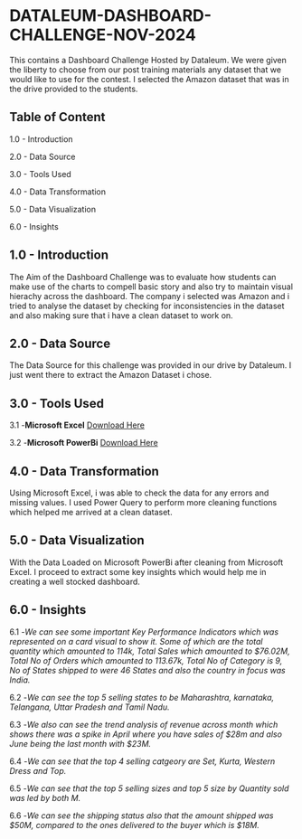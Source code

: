 # DATALEUM-DASHBOARD-CHALLENGE-NOV-2024
This contains a Dashboard Challenge Hosted by Dataleum. We were given the liberty to choose from our post training materials any dataset that we would like to use for the contest. I selected the Amazon dataset that was in the drive provided to the students. 
## Table of Content
1.0 - Introduction

2.0 - Data Source 

3.0 - Tools Used

4.0 - Data Transformation

5.0 - Data Visualization

6.0 - Insights

## 1.0 - Introduction
The Aim of the Dashboard Challenge was to evaluate how students can make use of the charts to compell basic story and also try to maintain visual hierachy across the dashboard. The company i selected was Amazon and i tried to analyse the dataset by checking for inconsistencies in the dataset and also making sure that i have a clean dataset to work on. 

## 2.0 - Data Source
The Data Source for this challenge was provided in our drive by Dataleum. I just went there to extract the Amazon Dataset i chose. 

## 3.0 - Tools Used
3.1 -**Microsoft Excel** [Download Here](www.microsoft.com)

3.2 -**Microsoft PowerBi** [Download Here](https://app.powerbi.com/)

## 4.0 - Data Transformation 
Using Microsoft Excel, i was able to check the data for any errors and missing values. I used Power Query to perform more cleaning functions which helped me arrived at a clean dataset. 

## 5.0 - Data Visualization
With the Data Loaded on Microsoft PowerBi after cleaning from Microsoft Excel. I proceed to extract some key insights which would help me in creating a well stocked dashboard. 

## 6.0 - Insights
6.1 -*We can see some important Key Performance Indicators which was represented on a card visual to show it. Some of which are the total quantity which amounted to 114k, Total Sales which amounted to $76.02M, Total No of Orders which amounted to 113.67k, Total No of Category is 9, No of States shipped to were 46 States and also the country in focus was India.*

6.2 -*We can see the top 5 selling states to be Maharashtra, karnataka, Telangana, Uttar Pradesh and Tamil Nadu.*

6.3 -*We also can see the trend analysis of revenue across month which shows there was a spike in April where you have sales of $28m and also June being the last month with $23M.*

6.4 -*We can see that the top 4 selling catgeory are Set, Kurta, Western Dress and Top.*

6.5 -*We can see that the top 5 selling sizes and top 5 size by Quantity sold was led by both M.*

6.6 -*We can see the shipping status also that the amount shipped was $50M, compared to the ones delivered to the buyer which is $18M.*
